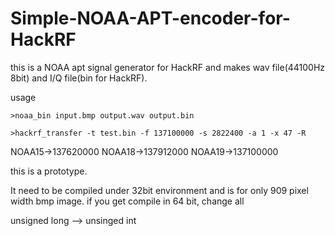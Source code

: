 # Simple-NOAA-APT-encoder-for-HackRF

this is a NOAA apt signal generator for HackRF and makes wav file(44100Hz 8bit) and I/Q file(bin for HackRF).

usage

```
>noaa_bin input.bmp output.wav output.bin
```

```
>hackrf_transfer -t test.bin -f 137100000 -s 2822400 -a 1 -x 47 -R
```

NOAA15->137620000
NOAA18->137912000
NOAA19->137100000

this is a prototype.

It need to be compiled under 32bit environment and is for only 909 pixel width bmp image.
if you get compile in 64 bit, change all 

  unsigned long --> unsinged int

